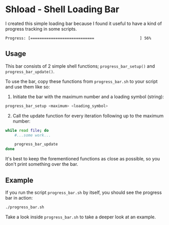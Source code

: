 # Shload - Shell Loading Bar
I created this simple loading bar because I found it useful to have a kind of progress tracking in some scripts.
```
Progress: [============================                    ] 56%
```

## Usage
This bar consists of 2 simple shell functions; `progress_bar_setup()` and `progress_bar_update()`.

To use the bar, copy these functions from `progress_bar.sh` to your script and use them like so:
1. Initiate the bar with the maximum number and a loading symbol (string):
```sh
progress_bar_setup <maximum> <loading_symbol>
```
2. Call the update function for every iteration following up to the maximum number:
```sh
while read file; do
    #...some work...

    progress_bar_update
done
```
It's best to keep the forementioned functions as close as possible, so you don't print something over the bar.

## Example
If you run the script `progress_bar.sh` by itself, you should see the progress bar in action:
```sh
./progress_bar.sh
```
Take a look inside `progress_bar.sh` to take a deeper look at an example.
